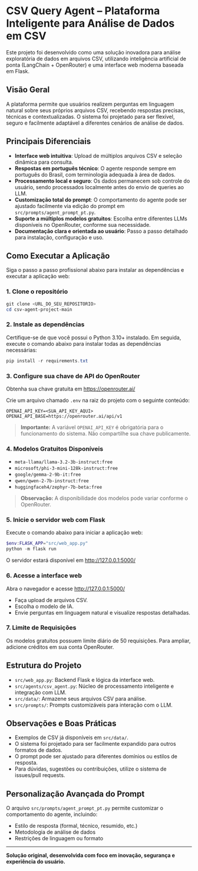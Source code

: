 # CSV Query Agent – Plataforma Inteligente para Análise de Dados em CSV

Este projeto foi desenvolvido como uma solução inovadora para análise exploratória de dados em arquivos CSV, utilizando inteligência artificial de ponta (LangChain + OpenRouter) e uma interface web moderna baseada em Flask.

## Visão Geral
A plataforma permite que usuários realizem perguntas em linguagem natural sobre seus próprios arquivos CSV, recebendo respostas precisas, técnicas e contextualizadas. O sistema foi projetado para ser flexível, seguro e facilmente adaptável a diferentes cenários de análise de dados.

## Principais Diferenciais
- **Interface web intuitiva**: Upload de múltiplos arquivos CSV e seleção dinâmica para consulta.
- **Respostas em português técnico**: O agente responde sempre em português do Brasil, com terminologia adequada à área de dados.
- **Processamento local e seguro**: Os dados permanecem sob controle do usuário, sendo processados localmente antes do envio de queries ao LLM.
- **Customização total do prompt**: O comportamento do agente pode ser ajustado facilmente via edição do prompt em `src/prompts/agent_prompt_pt.py`.
- **Suporte a múltiplos modelos gratuitos**: Escolha entre diferentes LLMs disponíveis no OpenRouter, conforme sua necessidade.
- **Documentação clara e orientada ao usuário**: Passo a passo detalhado para instalação, configuração e uso.

## Como Executar a Aplicação

Siga o passo a passo profissional abaixo para instalar as dependências e executar a aplicação web:

### 1. Clone o repositório
```powershell
git clone <URL_DO_SEU_REPOSITORIO>
cd csv-agent-project-main
```

### 2. Instale as dependências
Certifique-se de que você possui o Python 3.10+ instalado. Em seguida, execute o comando abaixo para instalar todas as dependências necessárias:
```powershell
pip install -r requirements.txt
```

### 3. Configure sua chave de API do OpenRouter
Obtenha sua chave gratuita em https://openrouter.ai/

Crie um arquivo chamado `.env` na raiz do projeto com o seguinte conteúdo:
```env
OPENAI_API_KEY=<SUA_API_KEY_AQUI>
OPENAI_API_BASE=https://openrouter.ai/api/v1
```
> **Importante:** A variável `OPENAI_API_KEY` é obrigatória para o funcionamento do sistema. Não compartilhe sua chave publicamente.

### 4. Modelos Gratuitos Disponíveis
- `meta-llama/llama-3.2-3b-instruct:free`
- `microsoft/phi-3-mini-128k-instruct:free`
- `google/gemma-2-9b-it:free`
- `qwen/qwen-2-7b-instruct:free`
- `huggingfaceh4/zephyr-7b-beta:free`

> **Observação:** A disponibilidade dos modelos pode variar conforme o OpenRouter.

### 5. Inicie o servidor web com Flask
Execute o comando abaixo para iniciar a aplicação web:
```powershell
$env:FLASK_APP="src/web_app.py"
python -m flask run
```
O servidor estará disponível em http://127.0.0.1:5000/

### 6. Acesse a interface web
Abra o navegador e acesse http://127.0.0.1:5000/
- Faça upload de arquivos CSV.
- Escolha o modelo de IA.
- Envie perguntas em linguagem natural e visualize respostas detalhadas.

### 7. Limite de Requisições
Os modelos gratuitos possuem limite diário de 50 requisições. Para ampliar, adicione créditos em sua conta OpenRouter.

## Estrutura do Projeto
- `src/web_app.py`: Backend Flask e lógica da interface web.
- `src/agents/csv_agent.py`: Núcleo de processamento inteligente e integração com LLM.
- `src/data/`: Armazene seus arquivos CSV para análise.
- `src/prompts/`: Prompts customizáveis para interação com o LLM.

## Observações e Boas Práticas
- Exemplos de CSV já disponíveis em `src/data/`.
- O sistema foi projetado para ser facilmente expandido para outros formatos de dados.
- O prompt pode ser ajustado para diferentes domínios ou estilos de resposta.
- Para dúvidas, sugestões ou contribuições, utilize o sistema de issues/pull requests.

## Personalização Avançada do Prompt
O arquivo `src/prompts/agent_prompt_pt.py` permite customizar o comportamento do agente, incluindo:
- Estilo de resposta (formal, técnico, resumido, etc.)
- Metodologia de análise de dados
- Restrições de linguagem ou formato

---

**Solução original, desenvolvida com foco em inovação, segurança e experiência do usuário.**